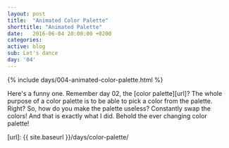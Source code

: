 ```yaml
---
layout: post
title:  "Animated Color Palette"
shorttitle: "Animated Palette"
date:   2016-06-04 20:00:00 +0200
categories: 
active: blog
sub: Let's dance
day: '04'
---
```

{% include days/004-animated-color-palette.html %}

Here's a funny one.
Remember day 02, the [color palette][url]? The whole purpose of a color palette is to be able to pick a color
from the palette. Right? So, how do you make the palette useless?
Constantly swap the colors!
And that is exactly what I did.
Behold the ever changing color palette!

[url]: {{ site.baseurl }}/days/color-palette/